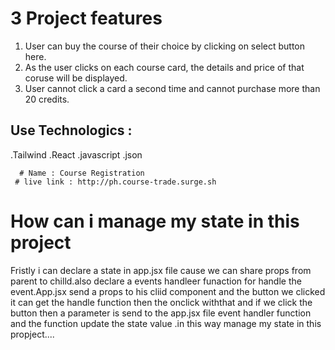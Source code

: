 
 # 3 Project features

  1. User can buy the course of their choice by clicking on select button here.
  2. As the user clicks on each course card, the details and price of that coruse will be displayed.
  3. User cannot click a card a second time and cannot purchase more than  20 credits.

  ## Use Technologics :
  .Tailwind .React .javascript .json

      # Name : Course Registration
     # live link : http://ph.course-trade.surge.sh


  # How can i manage my state in this project

  Fristly i can declare a state in app.jsx file cause we can share props from parent to chilld.also declare a events handleer funaction for handle  the event.App.jsx send a props to his cliid component and the button we clicked it can get the handle function  then the onclick withthat and if we click the button then a parameter  is send to the  app.jsx file event handler function and the function update the state value .in this way manage my state in this propject....
